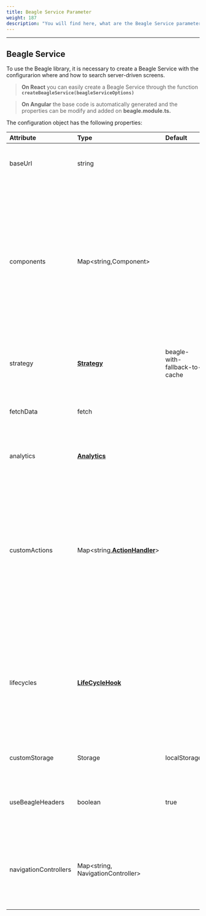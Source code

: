 ```yaml
---
title: Beagle Service Parameter
weight: 187
description: "You will find here, what are the Beagle Service parameters."
---
```


---

## Beagle Service

To use the Beagle library, it is necessary to create a Beagle Service with the configurarion where and how to search server-driven screens.

> **On React** you can easily create a Beagle Service through the function **`createBeagleService(beagleServiceOptions)`**

> **On Angular** the base code is automatically generated and the properties can be modify and added on **beagle.module.ts.**

The configuration object has the following properties:

| Attribute             | Type                                                                                                                            | Default                       | Required | Description                                                                                                                                                                                                                                                                                             |
| :-------------------- | :------------------------------------------------------------------------------------------------------------------------------ | :---------------------------- | :------- | :------------------------------------------------------------------------------------------------------------------------------------------------------------------------------------------------------------------------------------------------------------------------------------------------------ |
| baseUrl               | string                                                                                                                          |                               | ✓        | URL to the server with screens \(JSON\) on Beagle format.                                                                                                                                                                                                                                               |
| components            | Map&lt;string,Component&gt;                                                                                                     |                               | ✓        | A components map that will be rendered through Beagle's library. The values are key pairs and value where the key is identifier Beagle will always start by `beagle:` or `custom:`. The value will always be the component connected to identifier.                                                     |
| strategy              | [**Strategy**](/home/resources/customization/beagle-for-web/cache-strategy)                                                     | beagle-with-fallback-to-cache |          | Cache strategy applied on requests of the server screen.                                                                                                                                                                                                                                                |
| fetchData             | fetch                                                                                                                           |                               |          | It allows to add a customized function t to make HTTP requests.                                                                                                                                                                                                                                         |
| analytics             | [**Analytics**](/home/api/analytics)                                                                                            |                               |          | It allows the use of handlers to the tag capture of some events.                                                                                                                                                                                                                                        |
| customActions         | Map&lt;string,[**ActionHandler**](/home/resources/customization/beagle-for-web/customized-actions/#create-an-actionhandler)&gt; |                               |          | A customized action map that can be interpreted by Beagle's library. It is a key and value map where the key will always be an identifier starting by `beagle:` or `custom:` and the value will be the [**ActionHandler**](/home/resources/beagle-for-android/custom-action/) connected to that action. |
| lifecycles            | [**LifeCycleHook**](/home/resources/customization/beagle-for-web/advanced-topics/rendering/)                                    |                               |          | A global map to add lifecycles behaviors of the components. Each cycle happens on the screen renderization process, before the components become HTML.                                                                                                                                                  |
| customStorage         | Storage                                                                                                                         | localStorage                  |          | It replaces the localStorage default of the browsers.                                                                                                                                                                                                                                                   |
| useBeagleHeaders      | boolean                                                                                                                         | true                          |          | It uses or not Beagle's specific headers when it requests to the server screens.                                                                                                                                                                                                                        |
| navigationControllers | Map&lt;string, NavigationController&gt;                                                                                         |                               |          | It allows you to add control options of the visual response, like show the no items of loading and errors components.                                                                                                                                                                                   |
